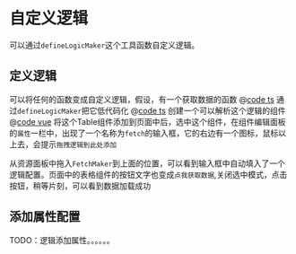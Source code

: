 # 自定义逻辑
可以通过`defineLogicMaker`这个工具函数自定义逻辑。
## 定义逻辑
可以将任何的函数变成自定义逻辑，假设，有一个获取数据的函数
@[code ts](../../demos/test-pkg/logic/fetch/fetch.ts)
通过`defineLogicMaker`把它低代码化
@[code ts](../../demos/test-pkg/logic/fetch/index.ts)
创建一个可以解析这个逻辑的组件
@[code vue](../../demos/test-pkg/components/table-with-fetch/Table.vue)
将这个Table组件添加到页面中后，选中这个组件，在组件编辑面板的`属性`一栏中，出现了一个名称为`fetch`的输入框，它的右边有一个图标，鼠标以上去，会提示`拖拽逻辑到此处添加`
<iframe-demo src='/demos/custom-logic'></iframe-demo>

从资源面板中拖入`FetchMaker`到上面的位置，可以看到输入框中自动填入了一个逻辑配置。页面中的表格组件的按钮文字也变成`点我获取数据`,关闭选中模式，点击按钮，稍等片刻，可以看到数据加载成功

## 添加属性配置
TODO：逻辑添加属性。。。。。。
